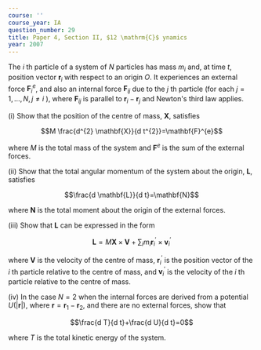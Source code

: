 ```yaml
---
course: ''
course_year: IA
question_number: 29
title: Paper 4, Section II, $12 \mathrm{C}$ ynamics
year: 2007
---
```




The $i$ th particle of a system of $N$ particles has mass $m_{i}$ and, at time $t$, position vector $\mathbf{r}_{i}$ with respect to an origin $O$. It experiences an external force $\mathbf{F}_{i}^{e}$, and also an internal force $\mathbf{F}_{i j}$ due to the $j$ th particle (for each $j=1, \ldots, N, j \neq i$ ), where $\mathbf{F}_{i j}$ is parallel to $\mathbf{r}_{i}-\mathbf{r}_{j}$ and Newton's third law applies.

(i) Show that the position of the centre of mass, $\mathbf{X}$, satisfies

$$M \frac{d^{2} \mathbf{X}}{d t^{2}}=\mathbf{F}^{e}$$

where $M$ is the total mass of the system and $\mathbf{F}^{e}$ is the sum of the external forces.

(ii) Show that the total angular momentum of the system about the origin, $\mathbf{L}$, satisfies

$$\frac{d \mathbf{L}}{d t}=\mathbf{N}$$

where $\mathbf{N}$ is the total moment about the origin of the external forces.

(iii) Show that $\mathbf{L}$ can be expressed in the form

$$\mathbf{L}=M \mathbf{X} \times \mathbf{V}+\sum_{i} m_{i} \mathbf{r}_{i}^{\prime} \times \mathbf{v}_{i}^{\prime}$$

where $\mathbf{V}$ is the velocity of the centre of mass, $\mathbf{r}_{i}^{\prime}$ is the position vector of the $i$ th particle relative to the centre of mass, and $\mathbf{v}_{i}^{\prime}$ is the velocity of the $i$ th particle relative to the centre of mass.

(iv) In the case $N=2$ when the internal forces are derived from a potential $U(|\mathbf{r}|)$, where $\mathbf{r}=\mathbf{r}_{1}-\mathbf{r}_{2}$, and there are no external forces, show that

$$\frac{d T}{d t}+\frac{d U}{d t}=0$$

where $T$ is the total kinetic energy of the system.